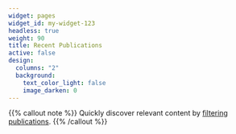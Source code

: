 ```yaml
---
widget: pages
widget_id: my-widget-123
headless: true
weight: 90
title: Recent Publications
active: false
design:
  columns: "2"
  background:
    text_color_light: false
    image_darken: 0
---
```

{{% callout note %}}
Quickly discover relevant content by [filtering publications](./publication/).
{{% /callout %}}
